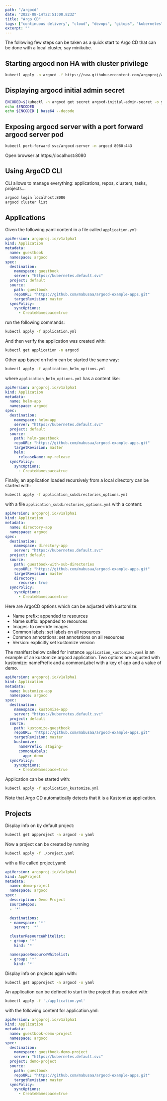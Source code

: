 ```yaml
---
path: "/argocd"
date: "2022-08-14T22:51:00.823Z"
title: "Argo CD"
tags: ["continuous delivery", "cloud", "devops", "gitops", "kubernetes", "kustomize"]
excerpt: ""
---
```


The following few steps can be taken as a quick start to Argo CD 
that can be done with a local cluster, say minikube. 

## Starting argocd non HA with cluster privilege

```zsh
kubectl apply -n argocd -f https://raw.githubusercontent.com/argoproj/argo-cd/stable/manifests/install.yaml
```

## Displaying argocd initial admin secret 

```zsh
ENCODED=$(kubectl -n argocd get secret argocd-initial-admin-secret -o yaml | yq .data.password)
echo $ENCODED
echo $ENCODED | base64 --decode
```

## Exposing argocd server with a port forward argocd server pod

```zsh
kubectl port-forward svc/argocd-server -n argocd 8080:443
```

Open browser at https://localhost:8080

## Using ArgoCD CLI

CLI allows to manage everything: applications, repos, clusters, tasks, projects...

```zsh
argocd login localhost:8080
argocd cluster list
```

## Applications

Given the following yaml content in a file called ```application.yml```:

```yaml
apiVersion: argoproj.io/v1alpha1
kind: Application
metadata:
  name: guestbook
  namespace: argocd
spec: 
  destination:
    namespace: guestbook
    server: "https://kubernetes.default.svc"
  project: default
  source:
    path: guestbook
    repoURL: "https://github.com/mabusaa/argocd-example-apps.git"
    targetRevision: master
  syncPolicy:
    syncOptions:
      - CreateNamespace=true
```

run the following commands:

```zsh
kubectl apply -f application.yml
```

And then verify the application was created with:

```zsh
kubectl get application -n argocd
```

Other app based on helm can be started the same way:

```zsh
kubectl apply -f application_helm_options.yml
```

where ```application_helm_options.yml``` has a content like:

```yaml
apiVersion: argoproj.io/v1alpha1
kind: Application
metadata:
  name: helm-app
  namespace: argocd
spec: 
  destination:
    namespace: helm-app
    server: "https://kubernetes.default.svc"
  project: default
  source:
    path: helm-guestbook
    repoURL: "https://github.com/mabusaa/argocd-example-apps.git"
    targetRevision: master
    helm:
      releaseName: my-release
  syncPolicy:
    syncOptions:
      - CreateNamespace=true
```

Finally, an application loaded recursively from
a local directory can be started with:

```zsh
kubectl apply -f application_subdirectories_options.yml
```

with a file ```application_subdirectories_options.yml``` 
with a content:

```yaml
apiVersion: argoproj.io/v1alpha1
kind: Application
metadata:
  name: directory-app
  namespace: argocd
spec: 
  destination:
    namespace: directory-app
    server: "https://kubernetes.default.svc"
  project: default
  source:
    path: guestbook-with-sub-directories
    repoURL: "https://github.com/mabusaa/argocd-example-apps.git"
    targetRevision: master
    directory:
      recurse: true
  syncPolicy:
    syncOptions:
      - CreateNamespace=true
```

Here are ArgoCD options which can be adjusted with kustomize:

- Name prefix: appended to resources
- Name suffix: appended to resources
- Images: to override images
- Common labels: set labels on all resources
- Common annotations: set annotations on all resources
- Version: explicitly set kustomize version

The manifest below called for instance ```application_kustomize.yaml``` is an example of an kustomize argocd application. Two options are adjusted with kustomize: namePrefix
and a commonLabel with a key of app and a value of demo. 

```yaml
apiVersion: argoproj.io/v1alpha1
kind: Application
metadata:
  name: kustomize-app
  namespace: argocd
spec: 
  destination:
    namespace: kustomize-app
    server: "https://kubernetes.default.svc"
  project: default
  source:
    path: kustomize-guestbook
    repoURL: "https://github.com/mabusaa/argocd-example-apps.git"
    targetRevision: master
    kustomize:
      namePrefix: staging-
      commonLabels:
        app: demo
  syncPolicy:
    syncOptions:
      - CreateNamespace=true
```

Application can be started with:

```zsh
kubectl apply -f application_kustomize.yml
```

Note that Argo CD automatically detects that 
it is a Kustomize application.

## Projects

Display info on by default project:

```zsh
kubectl get appproject -n argocd -o yaml
```

Now a project can be created by running 

```zsh
kubectl apply -f ./project.yaml
```

with a file called project.yaml: 

```yaml
apiVersion: argoproj.io/v1alpha1
kind: AppProject
metadata:
  name: demo-project
  namespace: argocd
spec:
  description: Demo Project
  sourceRepos:
  - '*'

  destinations:
  - namespace: '*'
    server: '*'

  clusterResourceWhitelist:
  - group: '*'
    kind: '*'

  namespaceResourceWhitelist:
  - group: '*'
    kind: '*'
```

Display info on projects again with:

```zsh
kubectl get appproject -n argocd -o yaml
```

An application can be defined to start in the project thus created with:

```zsh
kubectl apply -f './application.yml'
```

with the following content for application.yml:

```yaml
apiVersion: argoproj.io/v1alpha1
kind: Application
metadata:
  name: guestbook-demo-project
  namespace: argocd
spec: 
  destination:
    namespace: guestbook-demo-project
    server: "https://kubernetes.default.svc"
  project: demo-project
  source:
    path: guestbook
    repoURL: "https://github.com/mabusaa/argocd-example-apps.git"
    targetRevision: master
  syncPolicy:
    syncOptions:
      - CreateNamespace=true
```

